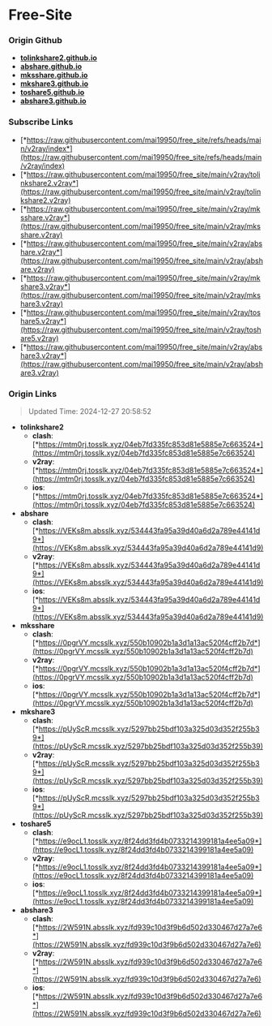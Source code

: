 # Free-Site

### Origin Github

- [**tolinkshare2.github.io**](https://github.com/tolinkshare2/tolinkshare2.github.io)
- [**abshare.github.io**](https://github.com/abshare/abshare.github.io)
- [**mksshare.github.io**](https://github.com/mksshare/mksshare.github.io)
- [**mkshare3.github.io**](https://github.com/mkshare3/mkshare3.github.io)
- [**toshare5.github.io**](https://github.com/toshare5/toshare5.github.io)
- [**abshare3.github.io**](https://github.com/abshare3/abshare3.github.io)

### Subscribe Links

- [*https://raw.githubusercontent.com/mai19950/free_site/refs/heads/main/v2ray/index*](https://raw.githubusercontent.com/mai19950/free_site/refs/heads/main/v2ray/index)
- [*https://raw.githubusercontent.com/mai19950/free_site/main/v2ray/tolinkshare2.v2ray*](https://raw.githubusercontent.com/mai19950/free_site/main/v2ray/tolinkshare2.v2ray)
- [*https://raw.githubusercontent.com/mai19950/free_site/main/v2ray/mksshare.v2ray*](https://raw.githubusercontent.com/mai19950/free_site/main/v2ray/mksshare.v2ray)
- [*https://raw.githubusercontent.com/mai19950/free_site/main/v2ray/abshare.v2ray*](https://raw.githubusercontent.com/mai19950/free_site/main/v2ray/abshare.v2ray)
- [*https://raw.githubusercontent.com/mai19950/free_site/main/v2ray/mkshare3.v2ray*](https://raw.githubusercontent.com/mai19950/free_site/main/v2ray/mkshare3.v2ray)
- [*https://raw.githubusercontent.com/mai19950/free_site/main/v2ray/toshare5.v2ray*](https://raw.githubusercontent.com/mai19950/free_site/main/v2ray/toshare5.v2ray)
- [*https://raw.githubusercontent.com/mai19950/free_site/main/v2ray/abshare3.v2ray*](https://raw.githubusercontent.com/mai19950/free_site/main/v2ray/abshare3.v2ray)

### Origin Links

> Updated Time: 2024-12-27 20:58:52

- **tolinkshare2**
  - **clash**: [*https://mtm0rj.tosslk.xyz/04eb7fd335fc853d81e5885e7c663524*](https://mtm0rj.tosslk.xyz/04eb7fd335fc853d81e5885e7c663524)
  - **v2ray**: [*https://mtm0rj.tosslk.xyz/04eb7fd335fc853d81e5885e7c663524*](https://mtm0rj.tosslk.xyz/04eb7fd335fc853d81e5885e7c663524)
  - **ios**: [*https://mtm0rj.tosslk.xyz/04eb7fd335fc853d81e5885e7c663524*](https://mtm0rj.tosslk.xyz/04eb7fd335fc853d81e5885e7c663524)
- **abshare**
  - **clash**: [*https://VEKs8m.absslk.xyz/534443fa95a39d40a6d2a789e44141d9*](https://VEKs8m.absslk.xyz/534443fa95a39d40a6d2a789e44141d9)
  - **v2ray**: [*https://VEKs8m.absslk.xyz/534443fa95a39d40a6d2a789e44141d9*](https://VEKs8m.absslk.xyz/534443fa95a39d40a6d2a789e44141d9)
  - **ios**: [*https://VEKs8m.absslk.xyz/534443fa95a39d40a6d2a789e44141d9*](https://VEKs8m.absslk.xyz/534443fa95a39d40a6d2a789e44141d9)
- **mksshare**
  - **clash**: [*https://0pgrVY.mcsslk.xyz/550b10902b1a3d1a13ac520f4cff2b7d*](https://0pgrVY.mcsslk.xyz/550b10902b1a3d1a13ac520f4cff2b7d)
  - **v2ray**: [*https://0pgrVY.mcsslk.xyz/550b10902b1a3d1a13ac520f4cff2b7d*](https://0pgrVY.mcsslk.xyz/550b10902b1a3d1a13ac520f4cff2b7d)
  - **ios**: [*https://0pgrVY.mcsslk.xyz/550b10902b1a3d1a13ac520f4cff2b7d*](https://0pgrVY.mcsslk.xyz/550b10902b1a3d1a13ac520f4cff2b7d)
- **mkshare3**
  - **clash**: [*https://pUyScR.mcsslk.xyz/5297bb25bdf103a325d03d352f255b39*](https://pUyScR.mcsslk.xyz/5297bb25bdf103a325d03d352f255b39)
  - **v2ray**: [*https://pUyScR.mcsslk.xyz/5297bb25bdf103a325d03d352f255b39*](https://pUyScR.mcsslk.xyz/5297bb25bdf103a325d03d352f255b39)
  - **ios**: [*https://pUyScR.mcsslk.xyz/5297bb25bdf103a325d03d352f255b39*](https://pUyScR.mcsslk.xyz/5297bb25bdf103a325d03d352f255b39)
- **toshare5**
  - **clash**: [*https://e9ocL1.tosslk.xyz/8f24dd3fd4b0733214399181a4ee5a09*](https://e9ocL1.tosslk.xyz/8f24dd3fd4b0733214399181a4ee5a09)
  - **v2ray**: [*https://e9ocL1.tosslk.xyz/8f24dd3fd4b0733214399181a4ee5a09*](https://e9ocL1.tosslk.xyz/8f24dd3fd4b0733214399181a4ee5a09)
  - **ios**: [*https://e9ocL1.tosslk.xyz/8f24dd3fd4b0733214399181a4ee5a09*](https://e9ocL1.tosslk.xyz/8f24dd3fd4b0733214399181a4ee5a09)
- **abshare3**
  - **clash**: [*https://2W591N.absslk.xyz/fd939c10d3f9b6d502d330467d27a7e6*](https://2W591N.absslk.xyz/fd939c10d3f9b6d502d330467d27a7e6)
  - **v2ray**: [*https://2W591N.absslk.xyz/fd939c10d3f9b6d502d330467d27a7e6*](https://2W591N.absslk.xyz/fd939c10d3f9b6d502d330467d27a7e6)
  - **ios**: [*https://2W591N.absslk.xyz/fd939c10d3f9b6d502d330467d27a7e6*](https://2W591N.absslk.xyz/fd939c10d3f9b6d502d330467d27a7e6)
